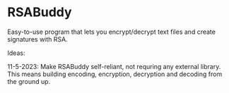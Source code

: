 # RSABuddy
Easy-to-use program that lets you encrypt/decrypt text files and create signatures with RSA.

Ideas:

11-5-2023: Make RSABuddy self-reliant, not requring any external library. This means building encoding, encryption, decryption and decoding from the ground up.
